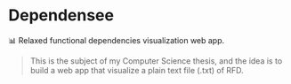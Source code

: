 # Dependensee
📊 Relaxed functional dependencies visualization web app.

>This is the subject of my Computer Science thesis, and the idea is to build a web app that visualize a plain text file (.txt) of RFD.
